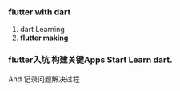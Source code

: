 ### flutter with dart 
1. dart Learning
2. <b>flutter making</b>
### flutter入坑 构建关键Apps Start Learn dart. 
And 记录问题解决过程 